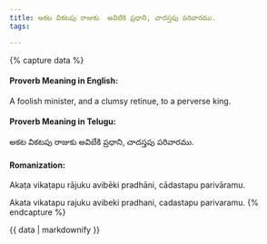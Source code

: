 ```yaml
---
title: అకట వికటపు రాజుకు  అవిబేకి ప్రధాని, చాదస్తపు పరివారము.
tags:

---
```


{% capture data %}
#### Proverb Meaning in English:
A foolish minister, and a clumsy retinue, to a perverse king.

#### Proverb Meaning in Telugu:
అకట వికటపు రాజుకు  అవిబేకి ప్రధాని, చాదస్తపు పరివారము.

#### Romanization:
Akaṭa vikaṭapu rājuku  avibēki pradhāni, cādastapu parivāramu.

Akata vikatapu rajuku  avibeki pradhani, cadastapu parivaramu.
{% endcapture %}

{{ data | markdownify }}

